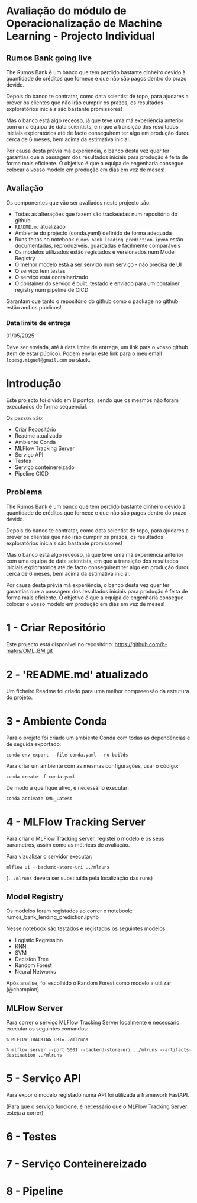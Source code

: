 # Avaliação do módulo de Operacionalização de Machine Learning - Projecto Individual

## Rumos Bank going live

The Rumos Bank é um banco que tem perdido bastante dinheiro devido à quantidade de créditos que fornece e que não são pagos dentro do prazo devido. 

Depois do banco te contratar, como data scientist de topo, para ajudares a prever os clientes que não irão cumprir os prazos, os resultados exploratórios iniciais são bastante promissores!

Mas o banco está algo receoso, já que teve uma má experiência anterior com uma equipa de data scientists, em que a transição dos resultados iniciais exploratórios até de facto conseguirem ter algo em produção durou cerca de 6 meses, bem acima da estimativa inicial.

Por causa desta prévia má experiência, o banco desta vez quer ter garantias que a passagem dos resultados iniciais para produção é feita de forma mais eficiente. O objetivo é que a equipa de engenharia consegue colocar o vosso modelo em produção em dias em vez de meses!

## Avaliação

Os componentes que vão ser avaliados neste projecto são:

* Todas as alterações que fazem são trackeadas num repositório do github
* `README.md` atualizado
* Ambiente do projecto (conda.yaml) definido de forma adequada
* Runs feitas no notebook `rumos_bank_leading_prediction.ipynb` estão documentadas, reproduzíveis, guardadas e facilmente comparáveis
* Os modelos utilizados estão registados e versionados num Model Registry
* O melhor modelo está a ser servido num serviço - não precisa de UI
* O serviço tem testes
* O serviço está containerizado
* O container do serviço é built, testado e enviado para um container registry num pipeline de CICD

Garantam que tanto o repositório do github como o package no github estão ambos públicos!

### Data limite de entrega

01/05/2025

Deve ser enviada, até à data limite de entrega, um link para o vosso github (tem de estar público). Podem enviar este link para o meu email `lopesg.miguel@gmail.com` ou slack.

# Introdução
Este projecto foi divido em 8 pontos, sendo que os mesmos não foram executados de forma sequencial.

Os passos são:
- Criar Repositório
- Readme atualizado
- Ambiente Conda
- MLFlow Tracking Server
- Serviço API
- Testes
- Serviço conteinereizado
- Pipeline CICD

## Problema
The Rumos Bank é um banco que tem perdido bastante dinheiro devido à quantidade de créditos que fornece e que não são pagos dentro do prazo devido.

Depois do banco te contratar, como data scientist de topo, para ajudares a prever os clientes que não irão cumprir os prazos, os resultados exploratórios iniciais são bastante promissores!

Mas o banco está algo receoso, já que teve uma má experiência anterior com uma equipa de data scientists, em que a transição dos resultados iniciais exploratórios até de facto conseguirem ter algo em produção durou cerca de 6 meses, bem acima da estimativa inicial.

Por causa desta prévia má experiência, o banco desta vez quer ter garantias que a passagem dos resultados iniciais para produção é feita de forma mais eficiente. O objetivo é que a equipa de engenharia consegue colocar o vosso modelo em produção em dias em vez de meses!

# 1 - Criar Repositório
Este projecto está disponivel no repositório: https://github.com/b-matos/OML_BM.git


# 2 - 'README.md' atualizado
Um ficheiro Readme foi criado para uma melhor compreensão da estrutura do projeto.


# 3 - Ambiente Conda
Para o projeto foi criado um ambiente Conda com todas as dependências e de seguida exportado:
```
conda env export --file conda.yaml --no-builds
```

Para criar um ambiente com as mesmas configurações, usar o código:
````
conda create -f conda.yaml
````

De modo a que fique ativo, é necessário executar:
```
conda activate OML_Latest
```


# 4 - MLFlow Tracking Server
Para criar o MLFlow Tracking server, registei o modelo e os seus parametros, assim como as métricas de avaliação.

Para vizualizar o servidor executar:
```
mlflow ui --backend-store-uri ../mlruns
```

(`../mlruns` deverá ser substituída pela localização das runs)

## Model Registry
Os modelos foram registados ao correr o notebook: rumos_bank_lending_prediction.ipynb

Nesse notebook são testados e registados os seguintes modelos:
- Logistic Regression
- KNN
- SVM
- Decision Tree
- Random Forest
- Neural Networks

Após analise, foi escolhido o Random Forest como modelo a utilizar (@champion)

## MLFlow Server



Para correr o serviço MLFlow Tracking Server localmente é necessário executar os seguintes comandos:
```
% MLFLOW_TRACKING_URI=../mlruns

% mlflow server --port 5001 --backend-store-uri ../mlruns --artifacts-destination ../mlruns   
```

# 5 - Serviço API
Para expor o modelo registado numa API foi utilizada a framework FastAPI.

(Para que o serviço funcione, é necessário que o MLFlow Tracking Server esteja a correr)

# 6 - Testes

# 7 - Serviço Conteinereizado

# 8 - Pipeline